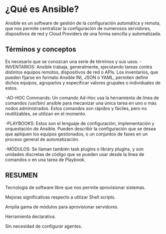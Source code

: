 # ¿Qué es Ansible? 
Ansible es un software de gestión de la configuración automática y remota, que nos permite centralizar la configuración de numerosos servidores, dispositivos de red y Cloud Providers de una forma sencilla y automatizada.

## Términos y conceptos
Es necesario que se conozcan una serie de términos y sus usos:
-INVENTARIOS: Ansible trabaja, generalmente, ejecutando tareas contra distintos equipos remotos, dispositivos de red o APIs. Los inventarios, que pueden fijarse en formato Ansible INI, JSON o YAML, permiten definir dichos equipos, agruparlos y especificar valores grupales o individuales de estos.

-AD-HOC Commands: Un comando Ad-Hoc usa la herramienta de línea de comandos /usr/bin/ ansible para mecanizar una única tarea en uno o más nodos administrados. Estos comandos son rápidos y fáciles, pero no reutilizables, se utilizan en el momento.

-PLAYBOOKS: Estos son el lenguaje de configuración, implementación y orquestación de Ansible. Pueden describir la configuración que se desea que apliquen los equipos gestionados, o un conjuntos de fases en un proceso general de automatización.

-MÓDULOS: Se llaman también task plugins o library plugins, y son unidades discretas de código que se pueden usar desde la línea de comandos o en una tarea de Playbook. 

## RESUMEN
Tecnología de software libre que nos permite aprovisionar sistemas.

Mejoras significativas respecto a utilizar Shell scripts.

Amplia gama de módulos para aprovisionar servidores.

Herramienta declarativa.

Sin necesidad de configurar agentes.
